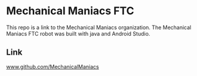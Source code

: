 # Mechanical Maniacs FTC
This repo is a link to the Mechanical Maniacs organization. The Mechanical Maniacs FTC robot was built with java and Android Studio.

## Link
www.github.com/MechanicalManiacs
